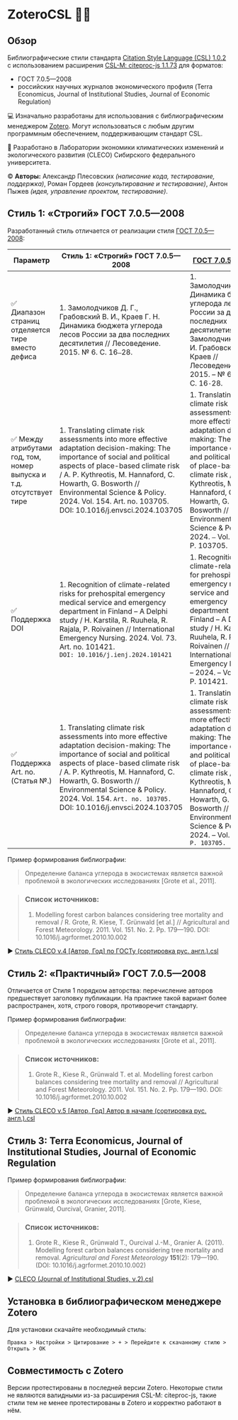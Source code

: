 # ZoteroCSL 🧪📝

## Обзор
Библиографические стили стандарта [Citation Style Language (CSL) 1.0.2](https://docs.citationstyles.org/en/stable/specification.html) с использованием расширения [CSL-M: citeproc-js 1.1.73](https://citeproc-js.readthedocs.io/en/latest/csl-m/) для форматов: 
* ГОСТ 7.0.5—2008
* российских научных журналов экономического профиля (Terra Economicus, Journal of Institutional Studies, Journal of Economic Regulation)

💻 Изначально разработаны для использования с библиографическим менеджером [Zotero](https://www.zotero.org/). Могут использоваться с любым другим программным обеспечением, поддерживающим стандарт CSL.

🧪 Разработано в Лаборатории экономики климатических изменений и экологического развития (CLECO) Сибирского федерального университета.

© **Авторы:** Александр Плесовских *(написание кода, тестирование, поддержка)*, Роман Гордеев *(консультирование и тестирование)*, Антон Пыжев *(идея, управление проектом, тестирование)*.

## Стиль 1: «Строгий» ГОСТ 7.0.5—2008

Разработанный стиль отличается от реализации стиля [ГОСТ 7.0.5—2008](https://github.com/romanraspopov/GOST-styles-for-Zotero):

| Параметр | Стиль 1: «Строгий» ГОСТ 7.0.5—2008 | [ГОСТ 7.0.5—2008](https://github.com/romanraspopov/GOST-styles-for-Zotero) |
| --- | -------------------- | -------------------- |
| ✅ Диапазон страниц отделяется тире вместо дефиса | 1. Замолодчиков Д. Г., Грабовский В. И., Краев Г. Н. Динамика бюджета углерода лесов России за два последних десятилетия // Лесоведение. 2015. № 6. С. 16`—`28. | 1.	Замолодчиков, Д. Г. Динамика бюджета углерода лесов России за два последних десятилетия / Д. Г. Замолодчиков, В. И. Грабовский, Г. Н. Краев // Лесоведение. – 2015. – № 6. – С. 16`-`28. |
| ✅ Между атрибутами год, том, номер выпуска и т.д. отсутствует тире | 1. Translating climate risk assessments into more effective adaptation decision-making: The importance of social and political aspects of place-based climate risk / A. P. Kythreotis, M. Hannaford, C. Howarth, G. Bosworth // Environmental Science & Policy. 2024. Vol. 154. Art. no. 103705. DOI: 10.1016/j.envsci.2024.103705 | 1. Translating climate risk assessments into more effective adaptation decision-making: The importance of social and political aspects of place-based climate risk / A. P. Kythreotis, M. Hannaford, C. Howarth, G. Bosworth // Environmental Science & Policy. `–` 2024. `–` Vol. 154. `–` P. 103705. |
| ✅ Поддержка DOI | 1. Recognition of climate-related risks for prehospital emergency medical service and emergency department in Finland – A Delphi study / H. Karstila, R. Ruuhela, R. Rajala, P. Roivainen // International Emergency Nursing. 2024. Vol. 73. Art. no. 101421. `DOI: 10.1016/j.ienj.2024.101421` | 1.	Recognition of climate-related risks for prehospital emergency medical service and emergency department in Finland – A Delphi study / H. Karstila, R. Ruuhela, R. Rajala, P. Roivainen // International Emergency Nursing. – 2024. – Vol. 73. – P. 101421. |
| ✅ Поддержка Art. no. (Статья №.) | 1. Translating climate risk assessments into more effective adaptation decision-making: The importance of social and political aspects of place-based climate risk / A. P. Kythreotis, M. Hannaford, C. Howarth, G. Bosworth // Environmental Science & Policy. 2024. Vol. 154. `Art. no. 103705.` DOI: 10.1016/j.envsci.2024.103705 | 1.	Translating climate risk assessments into more effective adaptation decision-making: The importance of social and political aspects of place-based climate risk / A. P. Kythreotis, M. Hannaford, C. Howarth, G. Bosworth // Environmental Science & Policy. – 2024. – Vol. 154. – `P. 103705.` |

Пример формирования библиографии:

> Определение баланса углерода в экосистемах является важной проблемой в экологических исследованиях [Grote et al., 2011].

> ### Список источников:
> 1. Modelling forest carbon balances considering tree mortality and removal / R. Grote, R. Kiese, T. Grünwald [et al.] // Agricultural and Forest Meteorology. 2011. Vol. 151. No. 2. Pp. 179—190. DOI: 10.1016/j.agrformet.2010.10.002

▶ [Стиль CLECO v.4 [Автор, Год] по ГОСТу (сортировка рус. англ.).csl](https://gitverse.ru/alexandermcme/ZoteroCSL/content/main/%D0%A1%D1%82%D0%B8%D0%BB%D1%8C%20CLECO%20v.4%20%5B%D0%90%D0%B2%D1%82%D0%BE%D1%80%2C%20%D0%93%D0%BE%D0%B4%5D%20%D0%BF%D0%BE%20%D0%93%D0%9E%D0%A1%D0%A2%D1%83%20(%D1%81%D0%BE%D1%80%D1%82%D0%B8%D1%80%D0%BE%D0%B2%D0%BA%D0%B0%20%D1%80%D1%83%D1%81.%20%D0%B0%D0%BD%D0%B3%D0%BB.).csl)


## Стиль 2: «Практичный» ГОСТ 7.0.5—2008

Отличается от Стиля 1 порядком авторства: перечисление авторов предшествует заголовку публикации. На практике такой вариант более распространен, хотя, строго говоря, противоречит стандарту.

Пример формирования библиографии:

> Определение баланса углерода в экосистемах является важной проблемой в экологических исследованиях [Grote et al., 2011].

> ### Список источников:
> 1. Grote R., Kiese R., Grünwald T. et al. Modelling forest carbon balances considering tree mortality and removal // Agricultural and Forest Meteorology. 2011. Vol. 151. No. 2. Pp. 179—190. DOI: 10.1016/j.agrformet.2010.10.002

▶ [Стиль CLECO v.5 [Автор, Год] Автор в начале (сортировка рус. англ.).csl](https://gitverse.ru/alexandermcme/ZoteroCSL/content/main/%D0%A1%D1%82%D0%B8%D0%BB%D1%8C%20CLECO%20v.5%20%5B%D0%90%D0%B2%D1%82%D0%BE%D1%80%2C%20%D0%93%D0%BE%D0%B4%5D%20%D0%90%D0%B2%D1%82%D0%BE%D1%80%20%D0%B2%20%D0%BD%D0%B0%D1%87%D0%B0%D0%BB%D0%B5%20(%D1%81%D0%BE%D1%80%D1%82%D0%B8%D1%80%D0%BE%D0%B2%D0%BA%D0%B0%20%D1%80%D1%83%D1%81.%20%D0%B0%D0%BD%D0%B3%D0%BB.).csl)


## Стиль 3: Terra Economicus, Journal of Institutional Studies, Journal of Economic Regulation
Пример формирования библиографии:

> Определение баланса углерода в экосистемах является важной проблемой в экологических исследованиях [Grote, Kiese, Grünwald, Ourcival, Granier, 2011].

> ### Список источников:
> 1. Grote R., Kiese R., Grünwald T., Ourcival J.-M., Granier A. (2011). Modelling forest carbon balances considering tree mortality and removal. *Agricultural and Forest Meteorology* **151**(2): 179—190. (DOI: 10.1016/j.agrformet.2010.10.002)

▶ [CLECO (Journal of Institutional Studies, v.2).csl](https://gitverse.ru/alexandermcme/ZoteroCSL/content/main/CLECO%20(Journal%20of%20Institutional%20Studies%2C%20v.2).csl)

## Установка в библиографическом менеджере Zotero
Для установки скачайте необходимый стиль:

`Правка > Настройки > Цитирование > + > Перейдите к скачанному стилю > Открыть > OK`

## Совместимость с Zotero
Версии протестированы в последней версии Zotero. Некоторые стили не являются валидными из-за расширения CSL-M: citeproc-js, такие стили тем не менее протестированы в Zotero и корректно работают в нём.